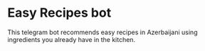 # Easy Recipes bot
This telegram bot recommends easy recipes in Azerbaijani using ingredients you already have in the kitchen.
